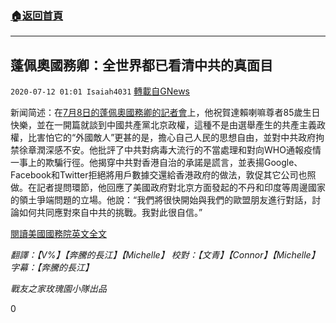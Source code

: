 ###  [:house:返回首頁](https://github.com/ourhimalayas/txt)
---

## 蓬佩奧國務卿：全世界都已看清中共的真面目
`2020-07-12 01:01 Isaiah4031` [轉載自GNews](https://gnews.org/zh-hant/260840/)

新闻简述：在[7月8日的蓬佩奧國務卿的記者會](https://www.youtube.com/watch?v=Buq85Np-VCM)上，他祝賀達賴喇嘛尊者85歲生日快樂，並在一開篇就談到中國共產黨北京政權，這種不是由選舉產生的共產主義政權，比害怕它的“外國敵人”更甚的是，擔心自己人民的思想自由，並對中共政府拘禁徐章潤深感不安。他批評了中共對病毒大流行的不當處理和對向WHO通報疫情一事上的欺騙行徑。他揭穿中共對香港自治的承諾是謊言，並表揚Google、Facebook和Twitter拒絕將用戶數據交還給香港政府的做法，敦促其它公司也照做。在記者提問環節，他回應了美國政府對北京方面發起的不丹和印度等周邊國家的領土爭端問題的立場。他說：“我們將很快開始與我們的歐盟朋友進行對話，討論如何共同應對來自中共的挑戰。我對此很自信。”

[閱讀美國國務院英文全文](https://www.state.gov/secretary-michael-r-pompeo-at-a-press-availability-8/)

*翻譯：【V%】【奔騰的長江】【Michelle】 校對：【文青】【Connor】【Michelle】字幕：【奔騰的長江】*

*戰友之家玫瑰園小隊出品*

0
